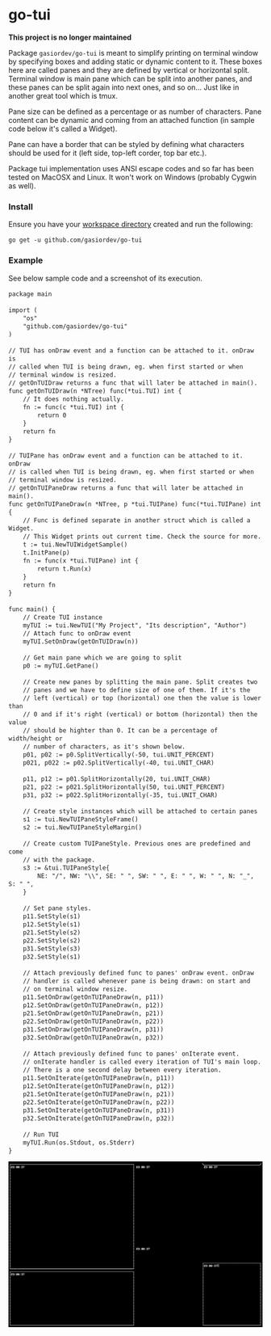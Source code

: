 # go-tui

**This project is no longer maintained**

Package `gasiordev/go-tui` is meant to simplify printing on terminal window by
specifying boxes and adding static or dynamic content to it. These boxes here
are called panes and they are defined by vertical or horizontal split.
Terminal window is main pane which can be split into another panes, and these
panes can be split again into next ones, and so on... Just like in another
great tool which is tmux.

Pane size can be defined as a percentage or as number of characters. Pane
content can be dynamic and coming from an attached function (in sample code
below it's called a Widget).

Pane can have a border that can be styled by defining what characters should be
used for it (left side, top-left corder, top bar etc.).

Package tui implementation uses ANSI escape codes and so far has been tested on
MacOSX and Linux. It won't work on Windows (probably Cygwin as well).

### Install

Ensure you have your
[workspace directory](https://golang.org/doc/code.html#Workspaces) created and
run the following:

```
go get -u github.com/gasiordev/go-tui
```

### Example

See below sample code and a screenshot of its execution.

```
package main

import (
    "os"
    "github.com/gasiordev/go-tui"
)

// TUI has onDraw event and a function can be attached to it. onDraw is
// called when TUI is being drawn, eg. when first started or when
// terminal window is resized.
// getOnTUIDraw returns a func that will later be attached in main().
func getOnTUIDraw(n *NTree) func(*tui.TUI) int {
    // It does nothing actually.
    fn := func(c *tui.TUI) int {
        return 0
    }
    return fn
}

// TUIPane has onDraw event and a function can be attached to it. onDraw
// is called when TUI is being drawn, eg. when first started or when
// terminal window is resized.
// getOnTUIPaneDraw returns a func that will later be attached in main().
func getOnTUIPaneDraw(n *NTree, p *tui.TUIPane) func(*tui.TUIPane) int {
    // Func is defined separate in another struct which is called a Widget.
    // This Widget prints out current time. Check the source for more.
    t := tui.NewTUIWidgetSample()
    t.InitPane(p)
    fn := func(x *tui.TUIPane) int {
        return t.Run(x)
    }
    return fn
}

func main() {
    // Create TUI instance
    myTUI := tui.NewTUI("My Project", "Its description", "Author")
    // Attach func to onDraw event
    myTUI.SetOnDraw(getOnTUIDraw(n))

    // Get main pane which we are going to split
    p0 := myTUI.GetPane()

    // Create new panes by splitting the main pane. Split creates two
    // panes and we have to define size of one of them. If it's the
    // left (vertical) or top (horizontal) one then the value is lower than
    // 0 and if it's right (vertical) or bottom (horizontal) then the value
    // should be highter than 0. It can be a percentage of width/height or
    // number of characters, as it's shown below.
    p01, p02 := p0.SplitVertically(-50, tui.UNIT_PERCENT)
    p021, p022 := p02.SplitVertically(-40, tui.UNIT_CHAR)

    p11, p12 := p01.SplitHorizontally(20, tui.UNIT_CHAR)
    p21, p22 := p021.SplitHorizontally(50, tui.UNIT_PERCENT)
    p31, p32 := p022.SplitHorizontally(-35, tui.UNIT_CHAR)

    // Create style instances which will be attached to certain panes
    s1 := tui.NewTUIPaneStyleFrame()
    s2 := tui.NewTUIPaneStyleMargin()

    // Create custom TUIPaneStyle. Previous ones are predefined and come
    // with the package.
    s3 := &tui.TUIPaneStyle{
        NE: "/", NW: "\\", SE: " ", SW: " ", E: " ", W: " ", N: "_", S: " ",
    }

    // Set pane styles.
    p11.SetStyle(s1)
    p12.SetStyle(s1)
    p21.SetStyle(s2)
    p22.SetStyle(s2)
    p31.SetStyle(s3)
    p32.SetStyle(s1)

    // Attach previously defined func to panes' onDraw event. onDraw
    // handler is called whenever pane is being drawn: on start and
    // on terminal window resize.
    p11.SetOnDraw(getOnTUIPaneDraw(n, p11))
    p12.SetOnDraw(getOnTUIPaneDraw(n, p12))
    p21.SetOnDraw(getOnTUIPaneDraw(n, p21))
    p22.SetOnDraw(getOnTUIPaneDraw(n, p22))
    p31.SetOnDraw(getOnTUIPaneDraw(n, p31))
    p32.SetOnDraw(getOnTUIPaneDraw(n, p32))

    // Attach previously defined func to panes' onIterate event.
    // onIterate handler is called every iteration of TUI's main loop.
    // There is a one second delay between every iteration.
    p11.SetOnIterate(getOnTUIPaneDraw(n, p11))
    p12.SetOnIterate(getOnTUIPaneDraw(n, p12))
    p21.SetOnIterate(getOnTUIPaneDraw(n, p21))
    p22.SetOnIterate(getOnTUIPaneDraw(n, p22))
    p31.SetOnIterate(getOnTUIPaneDraw(n, p31))
    p32.SetOnIterate(getOnTUIPaneDraw(n, p32))

    // Run TUI
    myTUI.Run(os.Stdout, os.Stderr)
}
```

![Example](screenshot.png)
